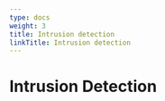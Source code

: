 ```yaml
---
type: docs
weight: 3
title: Intrusion detection
linkTitle: Intrusion detection
---
```


# Intrusion Detection
